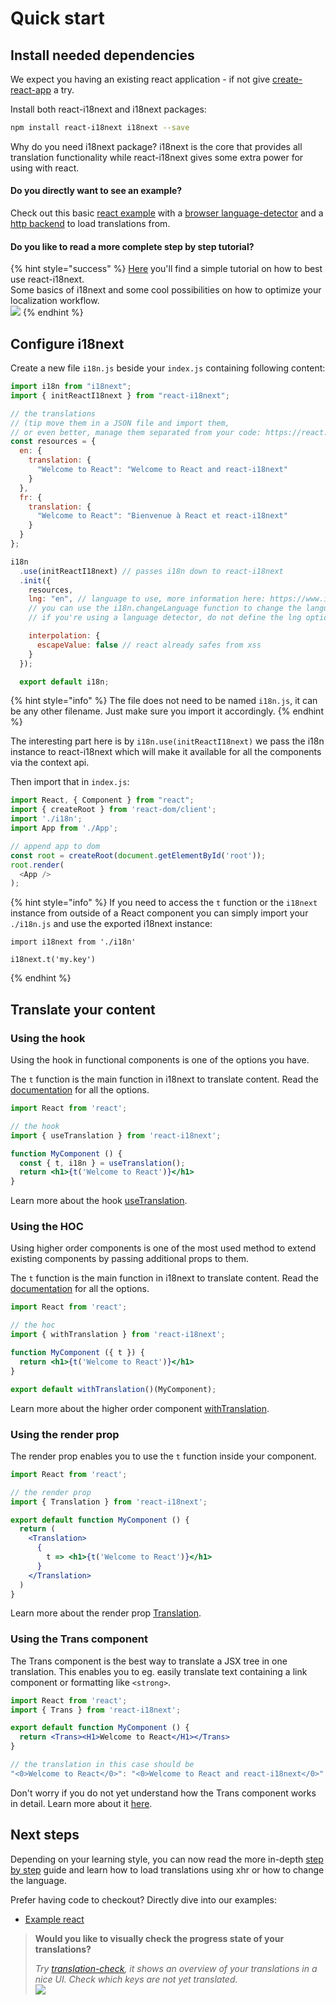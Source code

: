 # Quick start

## Install needed dependencies

We expect you having an existing react application - if not give [create-react-app](https://github.com/facebook/create-react-app) a try.

Install both react-i18next and i18next packages:

```bash
npm install react-i18next i18next --save
```

Why do you need i18next package? i18next is the core that provides all translation functionality while react-i18next gives some extra power for using with react.

#### Do you directly want to see an example?

Check out this basic [react example](https://github.com/i18next/react-i18next/tree/master/example/react) with a [browser language-detector](https://github.com/i18next/i18next-browser-languageDetector) and a [http backend](https://github.com/i18next/i18next-http-backend) to load translations from.

#### Do you like to read a more complete step by step tutorial?

{% hint style="success" %}
[Here](https://dev.to/adrai/how-to-properly-internationalize-a-react-application-using-i18next-3hdb) you'll find a simple tutorial on how to best use react-i18next.\
Some basics of i18next and some cool possibilities on how to optimize your localization workflow.[\
![](<../.gitbook/assets/title width.jpg>)](https://dev.to/adrai/how-to-properly-internationalize-a-react-application-using-i18next-3hdb)
{% endhint %}

## Configure i18next

Create a new file `i18n.js` beside your `index.js` containing following content:

```javascript
import i18n from "i18next";
import { initReactI18next } from "react-i18next";

// the translations
// (tip move them in a JSON file and import them,
// or even better, manage them separated from your code: https://react.i18next.com/guides/multiple-translation-files)
const resources = {
  en: {
    translation: {
      "Welcome to React": "Welcome to React and react-i18next"
    }
  },
  fr: {
    translation: {
      "Welcome to React": "Bienvenue à React et react-i18next"
    }
  }
};

i18n
  .use(initReactI18next) // passes i18n down to react-i18next
  .init({
    resources,
    lng: "en", // language to use, more information here: https://www.i18next.com/overview/configuration-options#languages-namespaces-resources
    // you can use the i18n.changeLanguage function to change the language manually: https://www.i18next.com/overview/api#changelanguage
    // if you're using a language detector, do not define the lng option

    interpolation: {
      escapeValue: false // react already safes from xss
    }
  });

  export default i18n;
```

{% hint style="info" %}
The file does not need to be named `i18n.js`, it can be any other filename. Just make sure you import it accordingly.
{% endhint %}

The interesting part here is by `i18n.use(initReactI18next)` we pass the i18n instance to react-i18next which will make it available for all the components via the context api.

Then import that in `index.js`:

```javascript
import React, { Component } from "react";
import { createRoot } from 'react-dom/client';
import './i18n';
import App from './App';

// append app to dom
const root = createRoot(document.getElementById('root'));
root.render(
  <App />
);
```

{% hint style="info" %}
If you need to access the `t` function or the `i18next` instance from outside of a React component you can simply import your `./i18n.js` and use the exported i18next instance:

```
import i18next from './i18n'

i18next.t('my.key')
```
{% endhint %}

## Translate your content

### Using the hook

Using the hook in functional components is one of the options you have.

The `t` function is the main function in i18next to translate content. Read the [documentation](https://www.i18next.com/translation-function/essentials) for all the options.

```jsx
import React from 'react';

// the hook
import { useTranslation } from 'react-i18next';

function MyComponent () {
  const { t, i18n } = useTranslation();
  return <h1>{t('Welcome to React')}</h1>
}
```

Learn more about the hook [useTranslation](../latest/usetranslation-hook.md).

### Using the HOC

Using higher order components is one of the most used method to extend existing components by passing additional props to them.

The `t` function is the main function in i18next to translate content. Read the [documentation](https://www.i18next.com/translation-function/essentials) for all the options.

```jsx
import React from 'react';

// the hoc
import { withTranslation } from 'react-i18next';

function MyComponent ({ t }) {
  return <h1>{t('Welcome to React')}</h1>
}

export default withTranslation()(MyComponent);
```

Learn more about the higher order component [withTranslation](../latest/withtranslation-hoc.md).

### Using the render prop

The render prop enables you to use the `t` function inside your component.

```jsx
import React from 'react';

// the render prop
import { Translation } from 'react-i18next';

export default function MyComponent () {
  return (
    <Translation>
      {
        t => <h1>{t('Welcome to React')}</h1>
      }
    </Translation>
  )
}
```

Learn more about the render prop [Translation](../latest/translation-render-prop.md).

### Using the Trans component

The Trans component is the best way to translate a JSX tree in one translation. This enables you to eg. easily translate text containing a link component or formatting like `<strong>`.

```jsx
import React from 'react';
import { Trans } from 'react-i18next';

export default function MyComponent () {
  return <Trans><H1>Welcome to React</H1></Trans>
}

// the translation in this case should be
"<0>Welcome to React</0>": "<0>Welcome to React and react-i18next</0>"
```

Don't worry if you do not yet understand how the Trans component works in detail. Learn more about it [here](../latest/trans-component.md).

## Next steps

Depending on your learning style, you can now read the more in-depth [step by step](../latest/using-with-hooks.md) guide and learn how to load translations using xhr or how to change the language.

Prefer having code to checkout? Directly dive into our examples:

* [Example react](https://github.com/i18next/react-i18next/tree/master/example/react)

> **Would you like to visually check the progress state of your translations?**
>
> _Try_ [_translation-check_](https://github.com/locize/translation-check)_, it shows an overview of your translations in a nice UI. Check which keys are not yet translated._\
> [![](../.gitbook/assets/preview.jpg) ](https://github.com/locize/translation-check)
